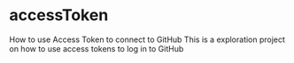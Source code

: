 # accessToken
How to use Access Token to connect to GitHub
This is a exploration project on how to use access tokens to log in to GitHub
